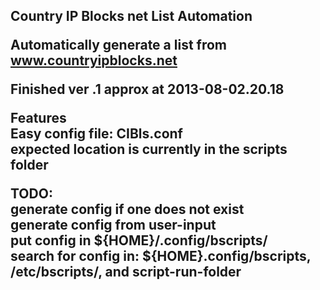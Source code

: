 <h2>Country IP Blocks <dot> net List Automation

<b>Automatically generate a list from www.countryipblocks.net
<br>

Finished ver .1 approx at 2013-08-02.20.18
<br>

<b>Features</b>
<br>
Easy config file: CIBls.conf
<br>
expected location is currently in the scripts folder

<b>TODO: </b>
<br>
generate config if one does not exist
<br>
generate config from user-input
<br>
put config in ${HOME}/.config/bscripts/
<br>
search for config in: ${HOME}.config/bscripts, /etc/bscripts/, and script-run-folder

